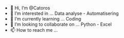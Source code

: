 - 👋 Hi, I’m @Catoros
- 👀 I’m interested in ... Data analyse - Automatisering 
- 🌱 I’m currently learning ... Coding
- 💞️ I’m looking to collaborate on ... Python - Excel
- 📫 How to reach me ...

<!---
Catoros/Catoros is a ✨ special ✨ repository because its `README.md` (this file) appears on your GitHub profile.
You can click the Preview link to take a look at your changes.
--->
